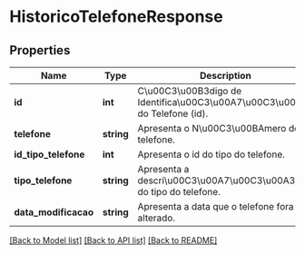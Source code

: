 # HistoricoTelefoneResponse

## Properties
Name | Type | Description | Notes
------------ | ------------- | ------------- | -------------
**id** | **int** | C\u00C3\u00B3digo de Identifica\u00C3\u00A7\u00C3\u00A3o do Telefone (id). | [optional] 
**telefone** | **string** | Apresenta o N\u00C3\u00BAmero do telefone. | [optional] 
**id_tipo_telefone** | **int** | Apresenta o id do tipo do telefone. | [optional] 
**tipo_telefone** | **string** | Apresenta a descri\u00C3\u00A7\u00C3\u00A3o do tipo do telefone. | [optional] 
**data_modificacao** | **string** | Apresenta a data que o telefone fora alterado. | [optional] 

[[Back to Model list]](../README.md#documentation-for-models) [[Back to API list]](../README.md#documentation-for-api-endpoints) [[Back to README]](../README.md)


